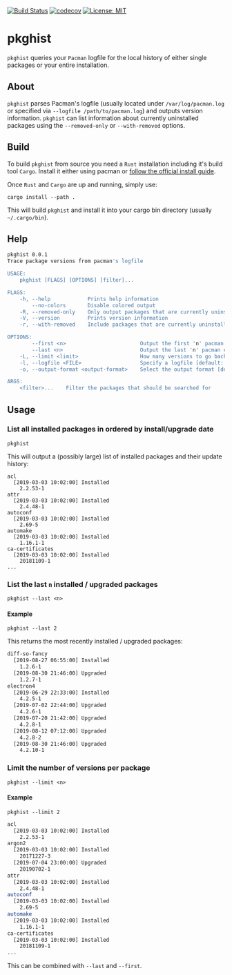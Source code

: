 [![Build Status](https://travis-ci.org/herzrasen/pkghist.svg?branch=master)](https://travis-ci.org/herzrasen/pkghist)
[![codecov](https://codecov.io/gh/herzrasen/pkghist/branch/master/graph/badge.svg)](https://codecov.io/gh/herzrasen/pkghist)
[![License: MIT](https://img.shields.io/badge/License-MIT-blue.svg)](https://github.com/herzrasen/pkghist/blob/master/LICENSE)

# pkghist
`pkghist` queries your `Pacman` logfile for the local history of either single packages or your entire installation.

## About
`pkghist` parses Pacman's logfile (usually located under `/var/log/pacman.log` or specified via `--logfile /path/to/pacman.log`) and outputs version information. 
`pkghist` can list information about currently uninstalled packages using the `--removed-only` or `--with-removed` options. 

## Build
To build `pkghist` from source you need a `Rust` installation including it's build tool `Cargo`. 
Install it either using pacman or [follow the official install guide](https://www.rust-lang.org/tools/install).

Once `Rust` and `Cargo` are up and running, simply use:
```
cargo install --path .
```

This will build `pkghist` and install it into your cargo bin directory (usually `~/.cargo/bin`).

## Help
```bash
pkghist 0.0.1
Trace package versions from pacman's logfile

USAGE:
    pkghist [FLAGS] [OPTIONS] [filter]...

FLAGS:
    -h, --help            Prints help information
        --no-colors       Disable colored output
    -R, --removed-only    Only output packages that are currently uninstalled
    -V, --version         Prints version information
    -r, --with-removed    Include packages that are currently uninstalled

OPTIONS:
        --first <n>                        Output the first 'n' pacman events
        --last <n>                         Output the last 'n' pacman events
    -L, --limit <limit>                    How many versions to go back in report
    -l, --logfile <FILE>                   Specify a logfile [default: /var/log/pacman.log]
    -o, --output-format <output-format>    Select the output format [default: plain]  [possible values: json, plain]

ARGS:
    <filter>...    Filter the packages that should be searched for
```

## Usage
### List all installed packages in ordered by install/upgrade date
```
pkghist 
```

This will output a (possibly large) list of installed packages and their update history:
```
acl
  [2019-03-03 10:02:00] Installed
    2.2.53-1
attr
  [2019-03-03 10:02:00] Installed
    2.4.48-1
autoconf
  [2019-03-03 10:02:00] Installed
    2.69-5
automake
  [2019-03-03 10:02:00] Installed
    1.16.1-1
ca-certificates
  [2019-03-03 10:02:00] Installed
    20181109-1
...
```

### List the last `n` installed / upgraded packages
```
pkghist --last <n>
```

#### Example
```
pkghist --last 2
```

This returns the most recently installed / upgraded packages:

```bash
diff-so-fancy
  [2019-08-27 06:55:00] Installed
    1.2.6-1
  [2019-08-30 21:46:00] Upgraded
    1.2.7-1
electron4
  [2019-06-29 22:33:00] Installed
    4.2.5-1
  [2019-07-02 22:44:00] Upgraded
    4.2.6-1
  [2019-07-20 21:42:00] Upgraded
    4.2.8-1
  [2019-08-12 07:12:00] Upgraded
    4.2.8-2
  [2019-08-30 21:46:00] Upgraded
    4.2.10-1
```

### Limit the number of versions per package
```
pkghist --limit <n>
```

#### Example
```
pkghist --limit 2
```

```bash
acl
  [2019-03-03 10:02:00] Installed
    2.2.53-1
argon2
  [2019-03-03 10:02:00] Installed
    20171227-3
  [2019-07-04 23:00:00] Upgraded
    20190702-1
attr
  [2019-03-03 10:02:00] Installed
    2.4.48-1
autoconf
  [2019-03-03 10:02:00] Installed
    2.69-5
automake
  [2019-03-03 10:02:00] Installed
    1.16.1-1
ca-certificates
  [2019-03-03 10:02:00] Installed
    20181109-1
...
```

This can be combined with `--last` and `--first`.
